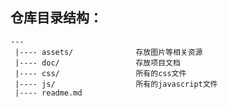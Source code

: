 ## 仓库目录结构：
    
    ---
     |---- assets/              存放图片等相关资源
     |---- doc/                 存放项目文档
     |---- css/                 所有的css文件
     |---- js/                  所有的javascript文件
     |---- readme.md     
